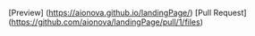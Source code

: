 [Preview] (https://aionova.github.io/landingPage/)
[Pull Request] (https://github.com/aionova/landingPage/pull/1/files)